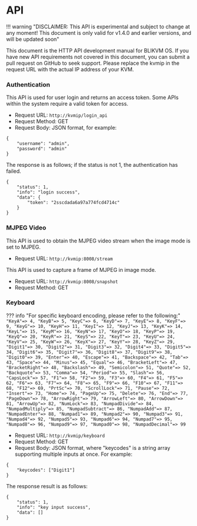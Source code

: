 # API

!!! warning "DISCLAIMER: This API is experimental and subject to change at any moment! This document is only valid for v1.4.0 and earlier versions, and will be updated soon"

This document is the HTTP API development manual for BLIKVM OS. If you have new API requirements not covered in this document, you can submit a pull request on GitHub to seek support. Please replace the kvmip in the request URL with the actual IP address of your KVM.

### **Authentication**

This API is used for user login and returns an access token. Some APIs within the system require a valid token for access.

- Request URL: `http://kvmip/login_api`  
- Request Method: GET  
- Request Body: JSON format, for example:

```
{
    "username": "admin",
    "password": "admin"
}
```

The response is as follows; if the status is not 1, the authentication has failed.

```
{
    "status": 1,
    "info": "login success",
    "data": {
        "token": "2sscdada6a97a774fcd4714c"
    }
}
```

### **MJPEG Video**

This API is used to obtain the MJPEG video stream when the image mode is set to MJPEG.  

- Request URL: `http://kvmip:8008/stream`  

This API is used to capture a frame of MJPEG in image mode.

- Request URL: `http://kvmip:8008/snapshot`  
- Request Method: GET

### **Keyboard**  

??? info "For specific keyboard encoding, please refer to the following:"
    ```
    "KeyA"=> 4,
    "KeyB"=> 5,
    "KeyC"=> 6,
    "KeyD"=> 7,
    "KeyE"=> 8,
    "KeyF"=> 9,
    "KeyG"=> 10,
    "KeyH"=> 11,
    "KeyI"=> 12,
    "KeyJ"=> 13,
    "KeyK"=> 14,
    "KeyL"=> 15,
    "KeyM"=> 16,
    "KeyN"=> 17,
    "KeyO"=> 18,
    "KeyP"=> 19,
    "KeyQ"=> 20,
    "KeyR"=> 21,
    "KeyS"=> 22,
    "KeyT"=> 23,
    "KeyU"=> 24,
    "KeyV"=> 25,
    "KeyW"=> 26,
    "KeyX"=> 27,
    "KeyY"=> 28,
    "KeyZ"=> 29,
    "Digit1"=> 30,
    "Digit2"=> 31,
    "Digit3"=> 32,
    "Digit4"=> 33,
    "Digit5"=> 34,
    "Digit6"=> 35,
    "Digit7"=> 36,
    "Digit8"=> 37,
    "Digit9"=> 38,
    "Digit0"=> 39,
    "Enter"=> 40,
    "Escape"=> 41,
    "Backspace"=> 42,
    "Tab"=> 43,
    "Space"=> 44,
    "Minus"=> 45,
    "Equal"=> 46,
    "BracketLeft"=> 47,
    "BracketRight"=> 48,
    "Backslash"=> 49,
    "Semicolon"=> 51,
    "Quote"=> 52,
    "Backquote"=> 53,
    "Comma"=> 54,
    "Period"=> 55,
    "Slash"=> 56,
    "CapsLock"=> 57,
    "F1"=> 58,
    "F2"=> 59,
    "F3"=> 60,
    "F4"=> 61,
    "F5"=> 62,
    "F6"=> 63,
    "F7"=> 64,
    "F8"=> 65,
    "F9"=> 66,
    "F10"=> 67,
    "F11"=> 68,
    "F12"=> 69,
    "PrtSc"=> 70,
    "ScrollLock"=> 71,
    "Pause"=> 72,
    "Insert"=> 73,
    "Home"=> 74,
    "PageUp"=> 75,
    "Delete"=> 76,
    "End"=> 77,
    "PageDown"=> 78,
    "ArrowRight"=> 79,
    "ArrowLeft"=> 80,
    "ArrowDown"=> 81,
    "ArrowUp"=> 82,
    "NumLock"=> 83,
    "NumpadDivide"=> 84,
    "NumpadMultiply"=> 85,
    "NumpadSubtract"=> 86,
    "NumpadAdd"=> 87,
    "NumpadEnter"=> 88,
    "Numpad1"=> 89,
    "Numpad2"=> 90,
    "Numpad3"=> 91,
    "Numpad4"=> 92,
    "Numpad5"=> 93,
    "Numpad6"=> 94,
    "Numpad7"=> 95,
    "Numpad8"=> 96,
    "Numpad9"=> 97,
    "Numpad0"=> 98,
    "NumpadDecimal"=> 99
    ```

- Request URL: `http://kvmip/keyboard`  
- Request Method: GET  
- Request Body: JSON format, where "keycodes" is a string array supporting multiple inputs at once. For example:

```
{
    "keycodes": ["Digit1"]
}
```  

The response result is as follows:

```
{
    "status": 1,
    "info": "key input success",
    "data": []
}
```
